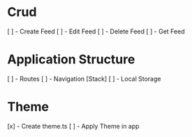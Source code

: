 # Crud #

[ ] - Create Feed
[ ] - Edit Feed
[ ] - Delete Feed
[ ] - Get Feed

# Application Structure #

[ ] - Routes
[ ] - Navigation [Stack]
[ ] - Local Storage

# Theme #

[x] - Create theme.ts
[ ] - Apply Theme in app
